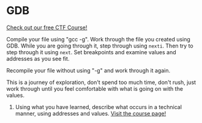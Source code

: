 # GDB

[Check out our free CTF Course!](https://academy.hoppersroppers.org/mod/page/view.php?id=995)

Compile your file using "gcc -g". Work through the file you created using GDB. While you are going through it, step  through using `nexti`. Then try to step through it using `next`. Set breakpoints and examine values and addresses as you see fit.

Recompile your file without using "-g" and work through it again. 

This is a journey of exploration, don't spend too much time, don't rush, just work through until you feel comfortable with what is going on with the values. 

1. Using what you have learned, describe what occurs in a technical manner, using addresses and values. 
[Visit the course page!](https://academy.hoppersroppers.org/mod/assign/view.php?id=995)

